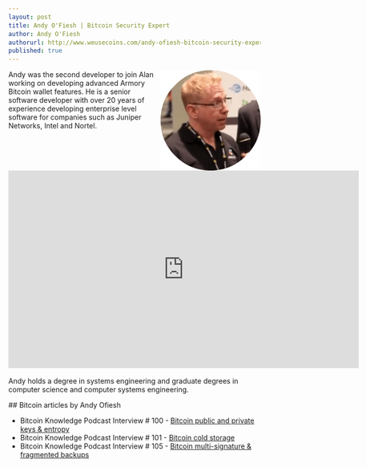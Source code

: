 ```yaml
---
layout: post
title: Andy O'Fiesh | Bitcoin Security Expert
author: Andy O'Fiesh
authorurl: http://www.weusecoins.com/andy-ofiesh-bitcoin-security-expert
published: true
---
```


<img src="/images/andy-ofiesh.png" alt="Andy Ofiesh" align="right">Andy was the second developer to join Alan working on developing advanced Armory Bitcoin wallet features. He is a senior software developer with over 20 years of experience developing enterprise level software for companies such as Juniper Networks, Intel and Nortel.
<p>
<iframe width="700" height="394" src="https://www.youtube.com/embed/qTgf2LZHv9A" frameborder="0" allowfullscreen></iframe>
<p>
Andy holds a degree in systems engineering and graduate degrees in computer science and computer systems engineering.
<p>
## Bitcoin articles by Andy Ofiesh
<ul>
<li>Bitcoin Knowledge Podcast Interview # 100 - <a href="">Bitcoin public and private keys & entropy</a></li>
<li>Bitcoin Knowledge Podcast Interview # 101 - <a href="">Bitcoin cold storage</a></li>
<li>Bitcoin Knowledge Podcast Interview # 105 - <a href="">Bitcoin multi-signature & fragmented backups</a></li>
</ul>